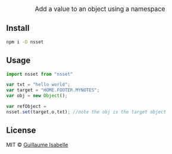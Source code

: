 
<p align="center"><big>
Add a value to an object using a namespace
</big></p>


## Install

```sh
npm i -D nsset
```

## Usage

```js
import nsset from "nsset"

var txt = "hello world";
var target = "HOME.FOOTER.MYNOTES";   
var obj = new Object();

var refObject = 
nsset.set(target,o,txt); //note the obj is the target object
```

## License

MIT © [Guillaume Isabelle](http://github.com/guillaumeisabelle)


